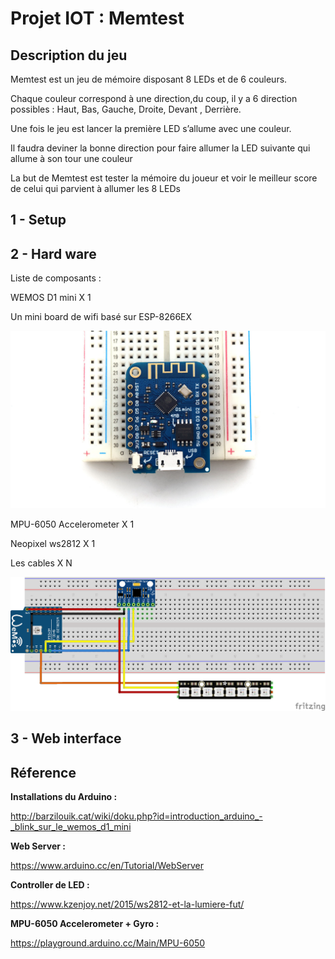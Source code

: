 # Projet IOT : Memtest

<h2>Description du jeu</h2>

<p>Memtest est un jeu de mémoire disposant 8 LEDs et de 6 couleurs.

Chaque couleur correspond à une direction,du coup, il y a 6 direction possibles : Haut, Bas, Gauche, Droite, Devant , Derrière.

Une fois le jeu est lancer la première LED s’allume avec une couleur.

Il faudra deviner la bonne direction pour faire allumer la LED suivante qui allume à son tour une couleur 

La but de Memtest est tester la mémoire du joueur et voir le meilleur score de celui qui parvient à allumer les 8 LEDs
</p>



<h2>1 - Setup</h2>

<h2>2 - Hard ware</h2>
<p>Liste de composants : <P>
  <P>   WEMOS D1 mini X 1</p>
  <p>                  Un mini board de wifi basé sur ESP-8266EX</p>
  <img src="https://github.com/HiduBrh/IOT/blob/master/images/d1_mini.jpg">
  <p>   MPU-6050 Accelerometer X 1 </p>
  
  <p>   Neopixel ws2812 X 1</p>
  
  <p>   Les cables X N</P>
<img src="https://github.com/HiduBrh/IOT/blob/master/Schema.png">
<h2>3 - Web interface</h2>


<h2>Réference</h2>

<b>Installations du Arduino : </b><p>http://barzilouik.cat/wiki/doku.php?id=introduction_arduino_-_blink_sur_le_wemos_d1_mini</p>

<b>Web Server : </b><p>https://www.arduino.cc/en/Tutorial/WebServer</p>

<b>Controller de LED : </b><p>https://www.kzenjoy.net/2015/ws2812-et-la-lumiere-fut/</p>

<b>MPU-6050 Accelerometer + Gyro : </b><p>https://playground.arduino.cc/Main/MPU-6050</p>
